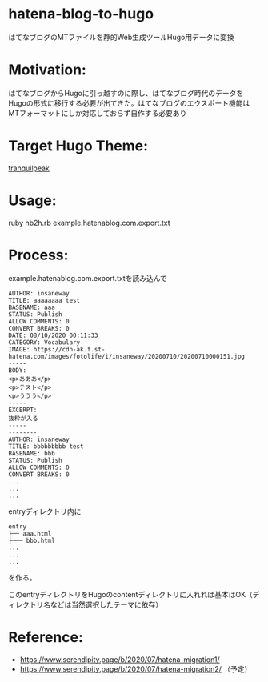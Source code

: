 # hatena-blog-to-hugo
はてなブログのMTファイルを静的Web生成ツールHugo用データに変換

# Motivation:
はてなブログからHugoに引っ越すのに際し、はてなブログ時代のデータをHugoの形式に移行する必要が出てきた。はてなブログのエクスポート機能はMTフォーマットにしか対応しておらず自作する必要あり

# Target Hugo Theme:
[tranquilpeak](https://github.com/kakawait/hugo-tranquilpeak-theme)

# Usage:
ruby hb2h.rb example.hatenablog.com.export.txt

# Process: 

example.hatenablog.com.export.txtを読み込んで

```
AUTHOR: insaneway
TITLE: aaaaaaaa test
BASENAME: aaa
STATUS: Publish
ALLOW COMMENTS: 0
CONVERT BREAKS: 0
DATE: 08/10/2020 00:11:33
CATEGORY: Vocabulary
IMAGE: https://cdn-ak.f.st-hatena.com/images/fotolife/i/insaneway/20200710/20200710000151.jpg
-----
BODY:
<p>あああ</p>
<p>テスト</p>
<p>ううう</p>
-----
EXCERPT:
抜粋が入る
-----
--------
AUTHOR: insaneway
TITLE: bbbbbbbbb test
BASENAME: bbb
STATUS: Publish
ALLOW COMMENTS: 0
CONVERT BREAKS: 0
...
...
...
```

entryディレクトリ内に

```
entry
├── aaa.html
├─── bbb.html
...
...
...
```

を作る。

このentryディレクトリをHugoのcontentディレクトリに入れれば基本はOK（ディレクトリ名などは当然選択したテーマに依存）

# Reference:
+ https://www.serendipity.page/b/2020/07/hatena-migration1/
+ https://www.serendipity.page/b/2020/07/hatena-migration2/ （予定）

